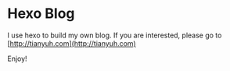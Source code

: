 # Hexo Blog

I use hexo to build my own blog. If you are interested, please go to [http://tianyuh.com](http://tianyuh.com)

Enjoy!


